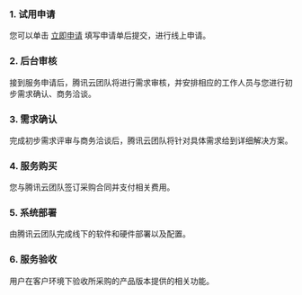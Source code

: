 
### 1. 试用申请
您可以单击 [立即申请](https://cloud.tencent.com/apply/p/nrba9i6uhe) 填写申请单后提交，进行线上申请。

### 2. 后台审核

接到服务申请后，腾讯云团队将进行需求审核，并安排相应的工作人员与您进行初步需求确认、商务洽谈。

### 3. 需求确认

完成初步需求评审与商务洽谈后，腾讯云团队将针对具体需求给到详细解决方案。

### 4. 服务购买

您与腾讯云团队签订采购合同并支付相关费用。

### 5. 系统部署

由腾讯云团队完成线下的软件和硬件部署以及配置。

### 6. 服务验收

用户在客户环境下验收所采购的产品版本提供的相关功能。
